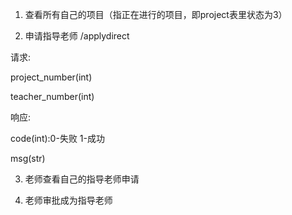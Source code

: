 1. 查看所有自己的项目（指正在进行的项目，即project表里状态为3）

2. 申请指导老师 /applydirect

请求:

project_number(int)

teacher_number(int)

响应:

code(int):0-失败 1-成功

msg(str)

3. 老师查看自己的指导老师申请

4. 老师审批成为指导老师